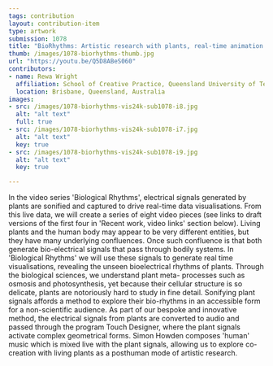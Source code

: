 ```yaml
---
tags: contribution
layout: contribution-item
type: artwork
submission: 1078
title: "BioRhythms: Artistic research with plants, real-time animation and sound"
thumb: /images/1078-biorhythms-thumb.jpg
url: "https://youtu.be/Q5D8ABeS060"
contributors: 
- name: Rewa Wright
  affiliation: School of Creative Practice, Queensland University of Technology
  location: Brisbane, Queensland, Australia
images:
- src: /images/1078-biorhythms-vis24k-sub1078-i8.jpg
  alt: "alt text"
  full: true
- src: /images/1078-biorhythms-vis24k-sub1078-i7.jpg
  alt: "alt text"
  key: true
- src: /images/1078-biorhythms-vis24k-sub1078-i9.jpg
  alt: "alt text"
  key: true

---
```


In the video series 'Biological Rhythms', electrical signals generated
by plants are sonified and captured to drive real-time data visualisations. 
From this live data, we will create a series of eight video pieces (see 
links to draft versions of the first four in 'Recent work, video links' 
section below). Living plants and the human body may appear to be very 
different entities, but they have many underlying confluences. Once such
confluence is that both generate bio-electrical signals that pass
through bodily systems. In 'Biological Rhythms' we will use these
signals to generate real time visualisations, revealing the unseen
bioelectrical rhythms of plants. Through the biological sciences, we
understand plant meta- processes such as osmosis and photosynthesis, yet
because their cellular structure is so delicate, plants are notoriously
hard to study in fine detail. Sonifying plant signals affords a method
to explore their bio-rhythms in an accessible form for a non-scientific
audience. As part of our bespoke and innovative method, the electrical
signals from plants are converted to audio and passed through the
program Touch Designer, where the plant signals activate complex
geometrical forms. Simon Howden composes 'human' music which is mixed
live with the plant signals, allowing us to explore co-creation with
living plants as a posthuman mode of artistic research.
